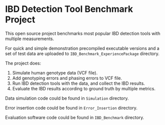 # IBD Detection Tool Benchmark Project

This open source project benchmarks most popular IBD detection tools with multiple measurements. 

For quick and simple demonstration precompiled executable versions and a set of test data are uploaded to ```IBD_Benchmark_ExperiencePackage``` directory.

The project does:
1. Simulate human genotype data (VCF file).
2. Add genotyping errors and phasing errors to VCF file.
3. Run IBD detection tools with the data, and collect the IBD results.
4. Evaluate the IBD results according to ground truth by multiple metrics.

Data simulation code could be found in ```Simulation``` directory.

Error insertion code could be found in  ```Error_Insertion``` directory.

Evaluation software code could be found in  ```IBD_Benchmark``` directory.

